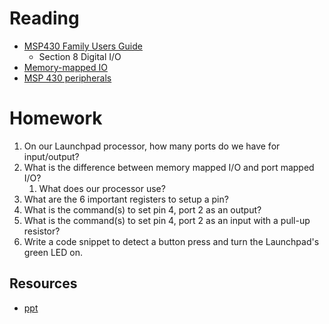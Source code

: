 # Reading
- [MSP430 Family Users Guide](/382/datasheets/msp430_msp430x2xx_family_users_guide.pdf)
    - Section 8 Digital I/O
- [Memory-mapped IO](http://en.wikipedia.org/wiki/Memory-mapped_I/O)
- [MSP 430 peripherals](https://en.wikipedia.org/wiki/TI_MSP430#Peripherals)

# Homework

1. On our Launchpad processor, how many ports do we have for input/output?
1. What is the difference between memory mapped I/O and port mapped I/O?
    1. What does our processor use?
1. What are the 6 important registers to setup a pin?
1. What is the command(s) to set pin 4, port 2 as an output?
1. What is the command(s) to set pin 4, port 2 as an input with a pull-up resistor?
1. Write a code snippet to detect a button press and turn the Launchpad's
  green LED on.

## Resources

- [ppt](Lsn13.pptx)
